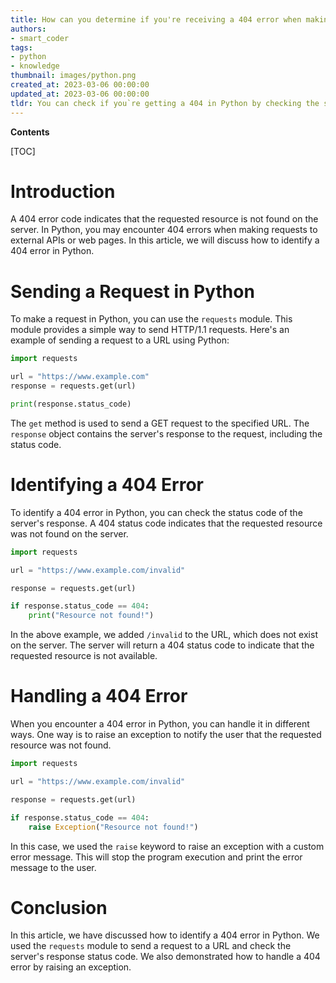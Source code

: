 ```yaml
---
title: How can you determine if you're receiving a 404 error when making a request?
authors:
- smart_coder
tags:
- python
- knowledge
thumbnail: images/python.png
created_at: 2023-03-06 00:00:00
updated_at: 2023-03-06 00:00:00
tldr: You can check if you`re getting a 404 in Python by checking the status code of the response object using `.status\_code`.
---
```


**Contents**

[TOC]

# Introduction
A 404 error code indicates that the requested resource is not found on the server. In Python, you may encounter 404 errors when making requests to external APIs or web pages. In this article, we will discuss how to identify a 404 error in Python.

# Sending a Request in Python
To make a request in Python, you can use the `requests` module. This module provides a simple way to send HTTP/1.1 requests. Here's an example of sending a request to a URL using Python:

```python
import requests

url = "https://www.example.com"
response = requests.get(url)

print(response.status_code)
```

The `get` method is used to send a GET request to the specified URL. The `response` object contains the server's response to the request, including the status code.

# Identifying a 404 Error
To identify a 404 error in Python, you can check the status code of the server's response. A 404 status code indicates that the requested resource was not found on the server.

```python
import requests

url = "https://www.example.com/invalid"

response = requests.get(url)

if response.status_code == 404:
    print("Resource not found!")
```

In the above example, we added `/invalid` to the URL, which does not exist on the server. The server will return a 404 status code to indicate that the requested resource is not available.

# Handling a 404 Error
When you encounter a 404 error in Python, you can handle it in different ways. One way is to raise an exception to notify the user that the requested resource was not found.

```python
import requests

url = "https://www.example.com/invalid"

response = requests.get(url)

if response.status_code == 404:
    raise Exception("Resource not found!")
```

In this case, we used the `raise` keyword to raise an exception with a custom error message. This will stop the program execution and print the error message to the user.

# Conclusion
In this article, we have discussed how to identify a 404 error in Python. We used the `requests` module to send a request to a URL and check the server's response status code. We also demonstrated how to handle a 404 error by raising an exception.
